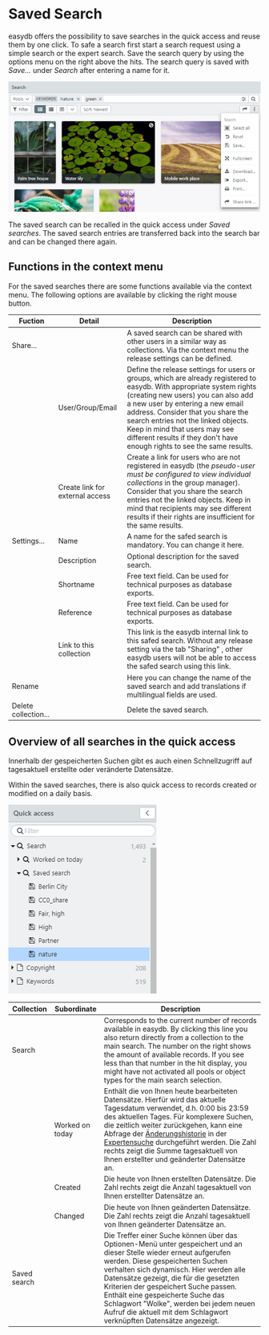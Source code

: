 # Saved Search

easydb offers the possibility to save searches in the quick access and reuse them by one click. To safe a search first start a search request using a simple search or the expert search. Save the search query by using the options menu on the right above the hits. The search query is saved with <i class="fa fa-floppy-o"></i> *Save...* under *Search* after entering a name for it.

![](save_search_en.jpg)

The saved search can be recalled in the quick access under *Saved searches*. The saved search entries are transferred back into the search bar and can be changed there again.

## Functions in the context menu

For the saved searches there are some functions available via the context menu. The following options are available by clicking the right mouse button.

|Fuction|Detail|Description|
|---|---|---|
|<i class="fa fa-share"></i> Share... ||A saved search can be shared with other users in a similar way as collections. Via the context menu the release settings can be defined. |
||User/Group/Email|Define the release settings for users or groups, which are already registered to easydb. With appropriate system rights (creating new users) you can also add a new user by entering a new email address. Consider that you share the search entries not the linked objects. Keep in mind that users may see different results if they don't have enough rights to see the same results. |
||Create link for external access | Create a link for users who are not registered in easydb (the *pseudo-user must be configured to view individual collections* in the group manager). Consider that you share the search entries not the linked objects. Keep in mind that recipients may see different results if their rights are insufficient for the same results.|
|<i class="fa fa-cog"></i> Settings...|Name|A name for the safed search is mandatory. You can change it here.  |
||Description|Optional description for the saved search.|
||Shortname|Free text field. Can be used for technical purposes as database exports. |
||Reference|Free text field. Can be used for technical purposes as database exports.|
||Link to this collection| This link is the easydb internal link to this safed search. Without any release setting via the tab "Sharing" , other easydb users will not be able to access the safed search using this link.|
|<i class="fa fa-pencil"></i>Rename||Here you can change the name of the saved search and add translations if multilingual fields are used.|
|Delete collection...||Delete the saved search.|

## Overview of all searches in the quick access

Innerhalb der gespeicherten Suchen gibt es auch einen Schnellzugriff auf tagesaktuell erstellte oder veränderte Datensätze.

Within the saved searches, there is also quick access to records created or modified on a daily basis.


![](saved_search_en.jpg)

|Collection|Subordinate|Description|
|--|--|--|
|<i class="fa fa-search"></i> Search||Corresponds to the current number of records available in easydb. By clicking this line you also return directly from a collection to the main search. The number on the right shows the amount of available records. If you see less than that number in the hit display, you might have not activated all pools or object types for the main search selection. |
||<i class="fa fa-search"></i> Worked on today|Enthält die von Ihnen heute bearbeiteten Datensätze. Hierfür wird das aktuelle Tagesdatum verwendet, d.h. 0:00 bis 23:59 des aktuellen Tages. Für komplexere Suchen, die zeitlich weiter zurückgehen, kann eine Abfrage der [Änderungshistorie](../../../features/datatypes/datatypes.html#changelog-search) in der [Expertensuche](../../../search/search.html#expert) durchgeführt werden. Die Zahl rechts zeigt die Summe tagesaktuell von Ihnen erstellter und geänderter Datensätze an.|
||<i class="fa fa-search"></i> Created|Die heute von Ihnen erstellten Datensätze. Die Zahl rechts zeigt die Anzahl tagesaktuell von Ihnen erstellter Datensätze an.|
||<i class="fa fa-search"></i>Changed|Die heute von Ihnen geänderten Datensätze. Die Zahl rechts zeigt die Anzahl tagesaktuell von Ihnen geänderter Datensätze an.|
|<i class="fa fa-search"></i> Saved search||Die Treffer einer Suche können über das Optionen-Menü unter <i class="fa fa-floppy-o"></i> gespeichert und an dieser Stelle wieder erneut aufgerufen werden. Diese gespeicherten Suchen verhalten sich dynamisch. Hier werden alle Datensätze gezeigt, die für die gesetzten Kriterien der gespeichert Suche passen. Enthält eine gespeicherte Suche das Schlagwort "Wolke", werden bei jedem neuen Aufruf die aktuell mit dem Schlagwort verknüpften Datensätze angezeigt. |


